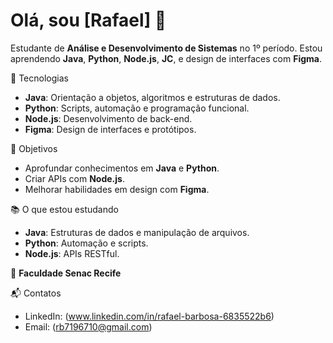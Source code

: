 # Olá, sou [Rafael] 👋

Estudante de **Análise e Desenvolvimento de Sistemas** no 1º período. Estou aprendendo **Java**, **Python**, **Node.js**, **JC**, e design de interfaces com **Figma**.

🚀 Tecnologias

- **Java**: Orientação a objetos, algoritmos e estruturas de dados.
- **Python**: Scripts, automação e programação funcional.
- **Node.js**: Desenvolvimento de back-end.
- **Figma**: Design de interfaces e protótipos.

🎯 Objetivos

- Aprofundar conhecimentos em **Java** e **Python**.
- Criar APIs com **Node.js**.
- Melhorar habilidades em design com **Figma**.

 📚 O que estou estudando

- **Java**: Estruturas de dados e manipulação de arquivos.
- **Python**: Automação e scripts.
- **Node.js**: APIs RESTful.

🏫 **Faculdade Senac Recife**
 
📬 Contatos

- LinkedIn: (www.linkedin.com/in/rafael-barbosa-6835522b6)
- Email: (rb7196710@gmail.com)

